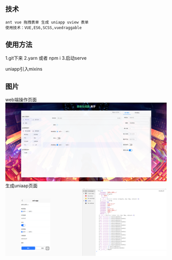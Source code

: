 

## 技术
```
ant vue 拖拽表单 生成 uniapp uview 表单 
使用技术：VUE,ES6,SCSS,vuedraggable
```
## 使用方法
1.git下来
2.yarn 或者 npm i
3.启动serve

uniapp引入mixins
## 图片
web端操作页面
![Image text](src/assets/img/1.png)
生成uniaap页面
![Image text](src/assets/img/2.png)

